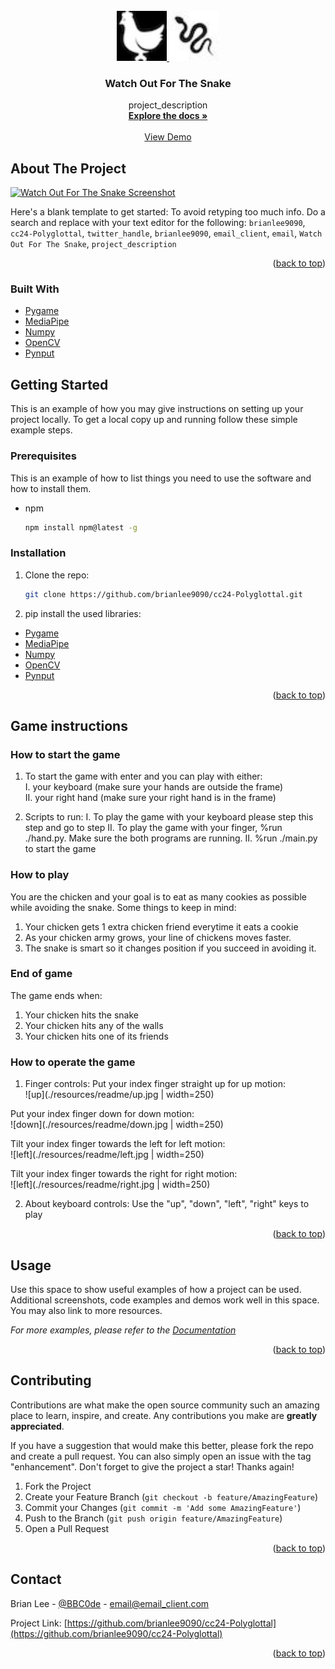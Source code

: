 <!-- PROJECT LOGO -->
<br />
<div align="center">
  <a href="https://github.com/brianlee9090/cc24-Polyglottal">
    <img src="resources/Chicken-left.jpeg" alt="Chicken" width="80" height="80">
    <img src="resources/Snake.jpeg" alt="Snake" width="80" height="80">
  </a>

<h3 align="center">Watch Out For The Snake</h3>

  <p align="center">
    project_description
    <br />
    <a href="https://github.com/brianlee9090/cc24-Polyglottal"><strong>Explore the docs »</strong></a>
    <br />
    <br />
    <a href="https://github.com/brianlee9090/cc24-Polyglottal">View Demo</a>
  </p>
</div>

<!-- ABOUT THE PROJECT -->
## About The Project

[![Watch Out For The Snake Screenshot][product-screenshot]](https://github.com/brianlee9090/cc24-Polyglottal)

Here's a blank template to get started: To avoid retyping too much info. Do a search and replace with your text editor for the following: `brianlee9090`, `cc24-Polyglottal`, `twitter_handle`, `brianlee9090`, `email_client`, `email`, `Watch Out For The Snake`, `project_description`

<p align="right">(<a href="#top">back to top</a>)</p>



### Built With

* [Pygame](https://www.pygame.org/)
* [MediaPipe](https://mediapipe.dev)
* [Numpy](https://numpy.org)
* [OpenCV](https://opencv.org)
* [Pynput](https://pynput.readthedocs.io)




<!-- GETTING STARTED -->
## Getting Started

This is an example of how you may give instructions on setting up your project locally.
To get a local copy up and running follow these simple example steps.

### Prerequisites

This is an example of how to list things you need to use the software and how to install them.
* npm
  ```sh
  npm install npm@latest -g
  ```

### Installation

1. Clone the repo:
   ```sh
   git clone https://github.com/brianlee9090/cc24-Polyglottal.git
   ```
2. pip install the used libraries:
* [Pygame](https://www.pygame.org/)
* [MediaPipe](https://mediapipe.dev)
* [Numpy](https://numpy.org)
* [OpenCV](https://opencv.org)
* [Pynput](https://pynput.readthedocs.io)

<p align="right">(<a href="#top">back to top</a>)</p>


## Game instructions

### How to start the game
1. To start the game with enter and you can play with either:  
I. your keyboard (make sure your hands are outside the frame)  
II. your right hand (make sure your right hand is in the frame)  

2. Scripts to run:
I. To play the game with your keyboard please step this step and go to step II.
   To play the game with your finger, %run ./hand.py.
   Make sure the both programs are running.
II. %run ./main.py to start the game

### How to play
You are the <text color="green" font-weight="bold">chicken</text> and your goal is to eat as many <text color="blue" font-weight="bold">cookies</text> as possible while avoiding the <text color="red" font-weight="bold">snake</text>. 
Some things to keep in mind:
1. Your chicken gets 1 extra chicken friend everytime it eats a cookie
2. As your chicken army grows, your line of chickens moves faster.
3. The snake is smart so it changes position if you succeed in avoiding it.

### End of game
The game ends when:
1. Your chicken hits the snake
2. Your chicken hits any of the walls
3. Your chicken hits one of its friends

### How to operate the game
1. Finger controls:
Put your index finger straight up for up motion:  
![up](./resources/readme/up.jpg | width=250)

Put your index finger down for down motion:  
![down](./resources/readme/down.jpg | width=250)

Tilt your index finger towards the left for left motion:  
![left](./resources/readme/left.jpg | width=250)

Tilt your index finger towards the right for right motion:  
![left](./resources/readme/right.jpg | width=250)

2. About keyboard controls:
Use the "up", "down", "left", "right" keys to play

<p align="right">(<a href="#top">back to top</a>)</p>



<!-- USAGE EXAMPLES -->
## Usage

Use this space to show useful examples of how a project can be used. Additional screenshots, code examples and demos work well in this space. You may also link to more resources.

_For more examples, please refer to the [Documentation](https://example.com)_

<p align="right">(<a href="#top">back to top</a>)</p>




<!-- CONTRIBUTING -->
## Contributing

Contributions are what make the open source community such an amazing place to learn, inspire, and create. Any contributions you make are **greatly appreciated**.

If you have a suggestion that would make this better, please fork the repo and create a pull request. You can also simply open an issue with the tag "enhancement".
Don't forget to give the project a star! Thanks again!

1. Fork the Project
2. Create your Feature Branch (`git checkout -b feature/AmazingFeature`)
3. Commit your Changes (`git commit -m 'Add some AmazingFeature'`)
4. Push to the Branch (`git push origin feature/AmazingFeature`)
5. Open a Pull Request

<p align="right">(<a href="#top">back to top</a>)</p>



<!-- CONTACT -->
## Contact

Brian Lee - [@BBC0de](https://twitter.com/twitter_handle) - email@email_client.com

Project Link: [https://github.com/brianlee9090/cc24-Polyglottal](https://github.com/brianlee9090/cc24-Polyglottal)

<p align="right">(<a href="#top">back to top</a>)</p>



<!-- MARKDOWN LINKS & IMAGES -->
<!-- https://www.markdownguide.org/basic-syntax/#reference-style-links -->
[contributors-shield]: https://img.shields.io/github/contributors/brianlee9090/cc24-Polyglottal.svg?style=for-the-badge
[contributors-url]: https://github.com/brianlee9090/cc24-Polyglottal/graphs/contributors
[forks-shield]: https://img.shields.io/github/forks/brianlee9090/cc24-Polyglottal.svg?style=for-the-badge
[forks-url]: https://github.com/brianlee9090/cc24-Polyglottal/network/members
[stars-shield]: https://img.shields.io/github/stars/brianlee9090/cc24-Polyglottal.svg?style=for-the-badge
[stars-url]: https://github.com/brianlee9090/cc24-Polyglottal/stargazers
[issues-shield]: https://img.shields.io/github/issues/brianlee9090/cc24-Polyglottal.svg?style=for-the-badge
[issues-url]: https://github.com/brianlee9090/cc24-Polyglottal/issues
[license-shield]: https://img.shields.io/github/license/brianlee9090/cc24-Polyglottal.svg?style=for-the-badge
[license-url]: https://github.com/brianlee9090/cc24-Polyglottal/blob/master/LICENSE.txt
[linkedin-shield]: https://img.shields.io/badge/-LinkedIn-black.svg?style=for-the-badge&logo=linkedin&colorB=555
[linkedin-url]: https://linkedin.com/in/brianlee9090
[product-screenshot]: ./resources/screenshot.png


